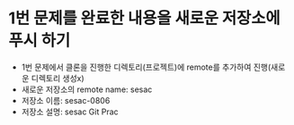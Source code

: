 # 1번 문제를 완료한 내용을 새로운 저장소에 푸시 하기
- 1번 문제에서 클론을 진행한 디렉토리(프로젝트)에 remote를 추가하여 진행(새로운 디렉토리 생성x)
- 새로운 저장소의 remote name: sesac
- 저장소 이름: sesac-0806
- 저장소 설명: sesac Git Prac
